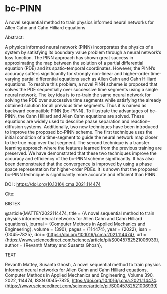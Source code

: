 # bc-PINN
A novel sequential method to train physics informed neural networks for Allen Cahn and Cahn Hilliard equations

Abstract:


A physics informed neural network (PINN) incorporates the physics of a system by satisfying its boundary value problem through a neural network’s loss function. The PINN approach has shown great success in approximating the map between the solution of a partial differential equation (PDE) and its spatio-temporal coordinates. However, the PINN’s accuracy suffers significantly for strongly non-linear and higher-order time-varying partial differential equations such as Allen Cahn and Cahn Hilliard equations. To resolve this problem, a novel PINN scheme is proposed that solves the PDE sequentially over successive time segments using a single neural network. The key idea is to re-train the same neural network for solving the PDE over successive time segments while satisfying the already obtained solution for all previous time segments. Thus it is named as backward compatible PINN (bc-PINN). To illustrate the advantages of bc-PINN, the Cahn Hilliard and Allen Cahn equations are solved. These equations are widely used to describe phase separation and reaction–diffusion systems. Additionally, two new techniques have been introduced to improve the proposed bc-PINN scheme. The first technique uses the initial condition of a time-segment to guide the neural network map closer to the true map over that segment. The second technique is a transfer learning approach where the features learned from the previous training are preserved. We have demonstrated that these two techniques improve the accuracy and efficiency of the bc-PINN scheme significantly. It has also been demonstrated that the convergence is improved by using a phase space representation for higher-order PDEs. It is shown that the proposed bc-PINN technique is significantly more accurate and efficient than PINN.


DOI : https://doi.org/10.1016/j.cma.2021.114474

Cite: 

BIBTEX

@article{MATTEY2022114474,
title = {A novel sequential method to train physics informed neural networks for Allen Cahn and Cahn Hilliard equations},
journal = {Computer Methods in Applied Mechanics and Engineering},
volume = {390},
pages = {114474},
year = {2022},
issn = {0045-7825},
doi = {https://doi.org/10.1016/j.cma.2021.114474},
url = {https://www.sciencedirect.com/science/article/pii/S0045782521006939},
author = {Revanth Mattey and Susanta Ghosh},

TEXT

Revanth Mattey, Susanta Ghosh,
A novel sequential method to train physics informed neural networks for Allen Cahn and Cahn Hilliard equations,
Computer Methods in Applied Mechanics and Engineering,
Volume 390,
2022,
114474,
ISSN 0045-7825,
https://doi.org/10.1016/j.cma.2021.114474.
(https://www.sciencedirect.com/science/article/pii/S0045782521006939)
